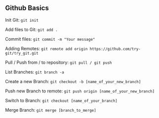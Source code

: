 ## Github Basics

Init Git: `git init`

Add files to Git: `git add .`

Commit files: `git commit -m "Your message"` 

Adding Remotes: `git remote add origin https://github.com/try-git/try_git.git`

Pull / Push from / to repository: `git pull / git push` 

List Branches: `git branch -a` 

Create a new Branch: `git checkout -b [name_of_your_new_branch]`

Push new Branch to remote: `git push origin [name_of_your_new_branch]`

Switch to Branch: `git checkout [name_of_your_branch]`

Merge Branch: `git merge [branch_to_merge]`